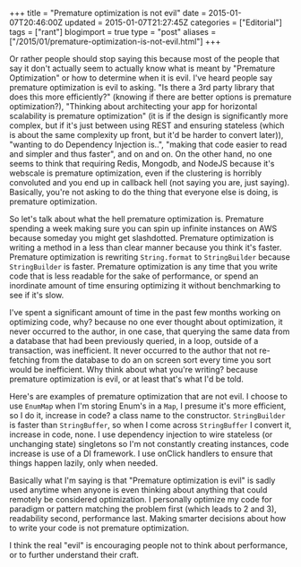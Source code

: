 +++
title = "Premature optimization is not evil"
date = 2015-01-07T20:46:00Z
updated = 2015-01-07T21:27:45Z
categories = ["Editorial"]
tags = ["rant"]
blogimport = true 
type = "post"
aliases = ["/2015/01/premature-optimization-is-not-evil.html"]
+++

Or rather people should stop saying this because most of the people that say it don't actually seem to actually know
what is meant by "Premature Optimization" or how to determine when it is evil. I've heard people say premature
optimization is evil to asking. "Is there a 3rd party library that does this more efficiently?" (knowing if there are
better options is premature optimization?), "Thinking about architecting your app for horizontal scalability is
premature optimization" (it is if the design is significantly more complex, but if it's just between using REST and
ensuring stateless (which is about the same complexity up front, but it'd be harder to convert later)), "wanting to do
Dependency Injection is..", "making that code easier to read and simpler and thus faster", and on and on. On the other
hand, no one seems to think that requiring Redis, Mongodb, and NodeJS because it's webscale is premature optimization,
even if the clustering is horribly convoluted and you end up in callback hell (not saying you are, just saying).
Basically, you're not asking to do the thing that everyone else is doing, is premature optimization.

So let's talk about what the hell premature optimization is. Premature spending a week making sure you can spin up
infinite instances on AWS because someday you might get slashdotted. Premature optimization is writing a method in a
less than clear manner because you think it's faster. Premature optimization is rewriting `String.format` to 
`StringBuilder` because `StringBuilder` is faster. Premature optimization is any time that you write code that is less
readable for the sake of performance, or spend an inordinate amount of time ensuring optimizing it without benchmarking
to see if it's slow. </p><p>I've spent a significant amount of time in the past few months working on optimizing code,
why? because no one ever thought about optimization, it never occurred to the author, in one case, that querying the
same data from a database that had been previously queried, in a loop, outside of a transaction, was inefficient. It
never occurred to the author that not re-fetching from the database to do an on screen sort every time you sort would be
inefficient. Why think about what you're writing? because premature optimization is evil, or at least that's what I'd
be told.

Here's are examples of premature optimization that are not evil. I choose to use `EnumMap` when I'm storing Enum's in a
`Map`, I presume it's more efficient, so I do it, increase in code? a class name to the constructor. `StringBuilder` is
faster than `StringBuffer`, so when I come across `StringBuffer` I convert it, increase in code, none. I use dependency
injection to wire stateless (or unchanging state) singletons so I'm not constantly creating instances, code increase is
use of a DI framework. I use onClick handlers to ensure that things happen lazily, only when needed.

Basically what I'm saying is that "Premature optimization is evil" is sadly used anytime when anyone is even thinking
about anything that could remotely be considered optimization. I personally optimize my code for paradigm or pattern
matching the problem first (which leads to 2 and 3), readability second, performance last. Making smarter decisions
about how to write your code is not premature optimization.

I think the real "evil" is encouraging people not to think about performance, or to further understand their craft.
